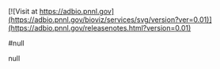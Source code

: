 <!------------------------------------------------------------------------------>
<!--NOTES: all the comments are auto-generated. please refer to the tutorial for readme editing at https://adbio.pnnl.gov/tutorial.xxxx-->
<!--adbio-version-->
[![Visit at https://adbio.pnnl.gov](https://adbio.pnnl.gov/bioviz/services/svg/version?ver=0.01)](https://adbio.pnnl.gov/releasenotes.html?version=0.01)
<!--adbio-title-->
#null
<!--adbio-description-->
null
<!--adbio-funding-->
<!--adbio-publication-->
<!------------------------------------------------------------------------------>
<!--you can add any other information here-->
